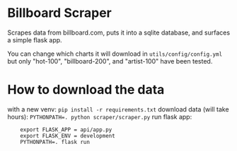 # Billboard Scraper

Scrapes data from billboard.com, puts it into a sqlite database, and surfaces 
a simple flask app. 

You can change which charts it will download in `utils/config/config.yml` but 
only "hot-100", "billboard-200", and "artist-100" have been tested.

# How to download the data

with a new venv: `pip install -r requirements.txt`
download data (will take hours): `PYTHONPATH=. python scraper/scraper.py`
run flask app: 
```
    export FLASK_APP = api/app.py
    export FLASK_ENV = development
    PYTHONPATH=. flask run
```
